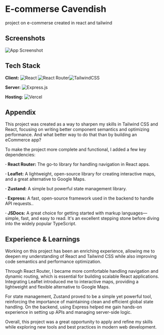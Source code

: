 
# E-commerse Cavendish

project on e-commerse created in react and tailwind


## Screenshots

![App Screenshot](https://i.postimg.cc/6Qw7Jxgy/ezgif-416b1ca2b7fc2b.gif)


## Tech Stack

**Client:** ![React](https://img.shields.io/badge/react-%2320232a.svg?style=for-the-badge&logo=react&logoColor=%2361DAFB)	![React Router](https://img.shields.io/badge/React_Router-CA4245?style=for-the-badge&logo=react-router&logoColor=white)![TailwindCSS](https://img.shields.io/badge/tailwindcss-%2338B2AC.svg?style=for-the-badge&logo=tailwind-css&logoColor=white)

**Server:** 	![Express.js](https://img.shields.io/badge/express.js-%23404d59.svg?style=for-the-badge&logo=express&logoColor=%2361DAFB)

**Hosting:** ![Vercel](https://img.shields.io/badge/vercel-%23000000.svg?style=for-the-badge&logo=vercel&logoColor=white)
## Appendix

This project was created as a way to sharpen my skills in Tailwind CSS and React, focusing on writing better component semantics and optimizing performance. And what better way to do that than by building an eCommerce app?

To make the project more complete and functional, I added a few key dependencies:

**· React Router:**  The go-to library for handling navigation in React apps.

**· Leaflet:**  A lightweight, open-source library for creating interactive maps, and a great alternative to Google Maps.

**· Zustand:** A simple but powerful state management library.

**· Express:** A fast, open-source framework used in the backend to handle API requests..

**· JSDocs:** A great choice for getting started with markup languages—simple, fast, and easy to read. It's an excellent stepping stone before diving into the widely popular       TypeScript.


## Experience & Learnings

Working on this project has been an enriching experience, allowing me to deepen my understanding of React and Tailwind CSS while also improving code semantics and performance optimization.

Through React Router, I became more comfortable handling navigation and dynamic routing, which is essential for building scalable React applications. Integrating Leaflet introduced me to interactive maps, providing a lightweight and flexible alternative to Google Maps.

For state management, Zustand proved to be a simple yet powerful tool, reinforcing the importance of maintaining clean and efficient global state handling. On the backend, using Express helped me gain hands-on experience in setting up APIs and managing server-side logic.

Overall, this project was a great opportunity to apply and refine my skills while exploring new tools and best practices in modern web development.
